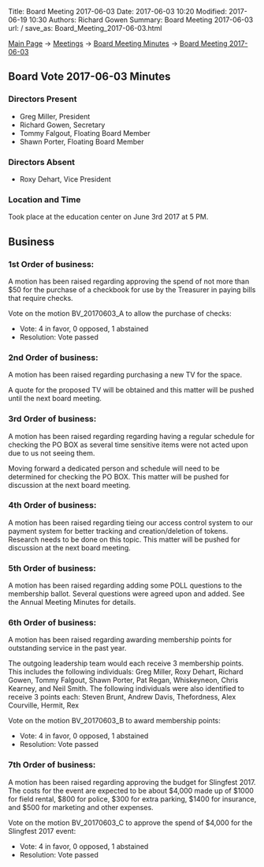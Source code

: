 Title: Board Meeting 2017-06-03
Date: 2017-06-03 10:20
Modified: 2017-06-19 10:30
Authors: Richard Gowen
Summary: Board Meeting 2017-06-03
url: /
save_as: Board_Meeting_2017-06-03.html

[Main Page](index.html) -\> [Meetings](Meetings.html)
-\> [Board Meeting Minutes](Board_Meeting_Minutes.html) -\> [Board Meeting 2017-06-03](Board_Meeting_2017-06-03.html)

Board Vote 2017-06-03 Minutes
-----------------------------

### Directors Present

-   Greg Miller, President
-   Richard Gowen, Secretary
-   Tommy Falgout, Floating Board Member
-   Shawn Porter, Floating Board Member

### Directors Absent

-   Roxy Dehart, Vice President

### Location and Time

Took place at the education center on June 3rd 2017 at 5 PM.

Business
--------

### 1st Order of business:

A motion has been raised regarding approving the spend of not more than $50
for the purchase of a checkbook for use by the Treasurer in paying bills that require checks.

Vote on the motion BV_20170603_A to allow the purchase of checks:

-   Vote: 4 in favor, 0 opposed, 1 abstained
-   Resolution: Vote passed

### 2nd Order of business:

A motion has been raised regarding purchasing a new TV for the space.

A quote for the proposed TV will be obtained and this matter will be pushed until the next board meeting.

### 3rd Order of business:

A motion has been raised regarding regarding having a regular schedule for checking the PO BOX as several
time sensitive items were not acted upon due to us not seeing them.

Moving forward a dedicated person and schedule will need to be determined for checking the PO BOX.
This matter will be pushed for discussion at the next board meeting.

### 4th Order of business:

A motion has been raised regarding tieing our access control system to our payment system for better
tracking and creation/deletion of tokens.  Research needs to be done on this topic.
This matter will be pushed for discussion at the next board meeting.

### 5th Order of business:

A motion has been raised regarding adding some POLL questions to the membership ballot.
Several questions were agreed upon and added.  See the Annual Meeting Minutes for details.

### 6th Order of business:

A motion has been raised regarding awarding membership points for
outstanding service in the past year. 

The outgoing leadership team would each receive 3 membership points. This includes the following
individuals: Greg Miller, Roxy Dehart, Richard Gowen, Tommy Falgout, Shawn Porter, Pat Regan, Whiskeyneon, Chris Kearney, and Neil Smith.
The following individuals were also identified to receive 3 points each:
Steven Brunt, Andrew Davis, Thefordness, Alex Courville, Hermit, Rex

Vote on the motion BV_20170603_B to award membership points:

-   Vote: 4 in favor, 0 opposed, 1 abstained
-   Resolution: Vote passed

### 7th Order of business:

A motion has been raised regarding approving the budget for Slingfest 2017.
The costs for the event are expected to be about $4,000 made up of $1000 for field rental, 
$800 for police, $300 for extra parking, $1400 for insurance, and $500 for marketing and other expenses.

Vote on the motion BV_20170603_C to approve the spend of $4,000 for the Slingfest 2017 event:

-   Vote: 4 in favor, 0 opposed, 1 abstained
-   Resolution: Vote passed


